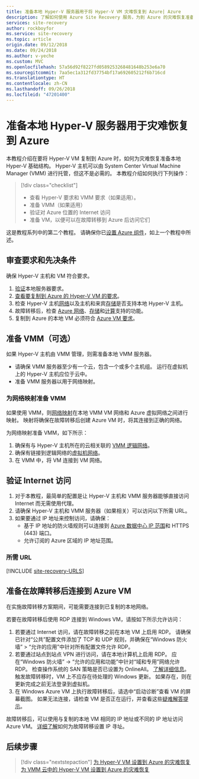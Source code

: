 ```yaml
---
title: 准备本地 Hyper-V 服务器用于将 Hyper-V VM 灾难恢复到 Azure| Azure
description: 了解如何使用 Azure Site Recovery 服务，为到 Azure 的灾难恢复准备并非由 System Center VMM 托管的本地 Hyper-V VM。
services: site-recovery
author: rockboyfor
ms.service: site-recovery
ms.topic: article
origin.date: 09/12/2018
ms.date: 09/24/2018
ms.author: v-yeche
ms.custom: MVC
ms.openlocfilehash: 57a56d92f8227fd0589253268481648b253e6a70
ms.sourcegitcommit: 7aa5ec1a312fd37754bf17a692605212f6b716cd
ms.translationtype: HT
ms.contentlocale: zh-CN
ms.lasthandoff: 09/26/2018
ms.locfileid: "47201400"
---
```

# <a name="prepare-on-premises-hyper-v-servers-for-disaster-recovery-to-azure"></a>准备本地 Hyper-V 服务器用于灾难恢复到 Azure

本教程介绍在要将 Hyper-V VM 复制到 Azure 时，如何为灾难恢复准备本地 Hyper-V 基础结构。 Hyper-V 主机可以由 System Center Virtual Machine Manager (VMM) 进行托管，但这不是必需的。  本教程介绍如何执行下列操作：

> [!div class="checklist"]
> * 查看 Hyper-V 要求和 VMM 要求（如果适用）。
> * 准备 VMM（如果适用）
> * 验证对 Azure 位置的 Internet 访问
> * 准备 VM，以便可以在故障转移到 Azure 后访问它们

这是教程系列中的第二个教程。 请确保你已[设置 Azure 组件](tutorial-prepare-azure.md)，如上一个教程中所述。

## <a name="review-requirements-and-prerequisites"></a>审查要求和先决条件

确保 Hyper-V 主机和 VM 符合要求。

1. [验证](hyper-v-azure-support-matrix.md#on-premises-servers)本地服务器要求。
2. [查看要复制到 Azure 的 Hyper-V VM 的要求](hyper-v-azure-support-matrix.md#replicated-vms)。
3. 检查 Hyper-V 主机[网络](hyper-v-azure-support-matrix.md#hyper-v-network-configuration)以及主机和来宾[存储](hyper-v-azure-support-matrix.md#hyper-v-host-storage)是否支持本地 Hyper-V 主机。
4. 故障转移后，检查 [Azure 网络](hyper-v-azure-support-matrix.md#azure-vm-network-configuration-after-failover)、[存储](hyper-v-azure-support-matrix.md#azure-storage)和[计算](hyper-v-azure-support-matrix.md#azure-compute-features)支持的功能。
5. 复制到 Azure 的本地 VM 必须符合 [Azure VM 要求](hyper-v-azure-support-matrix.md#azure-vm-requirements)。

## <a name="prepare-vmm-optional"></a>准备 VMM（可选）

如果 Hyper-V 主机由 VMM 管理，则需准备本地 VMM 服务器。 

- 请确保 VMM 服务器至少有一个云，包含一个或多个主机组。 运行在虚拟机上的 Hyper-V 主机应位于云中。
- 准备 VMM 服务器以用于网络映射。

### <a name="prepare-vmm-for-network-mapping"></a>为网络映射准备 VMM

如果使用 VMM，则[网络映射](site-recovery-network-mapping.md)在本地 VMM VM 网络和 Azure 虚拟网络之间进行映射。 映射将确保在故障转移后创建 Azure VM 时，将其连接到正确的网络。

为网络映射准备 VMM，如下所示：

1. 确保有与 Hyper-V 主机所在的云相关联的 [VMM 逻辑网络](https://docs.microsoft.com/zh-cn/system-center/vmm/network-logical)。
2. 确保有链接到逻辑网络的[虚拟机网络](https://docs.microsoft.com/zh-cn/system-center/vmm/network-virtual)。
3. 在 VMM 中，将 VM 连接到 VM 网络。

## <a name="verify-internet-access"></a>验证 Internet 访问

1. 对于本教程，最简单的配置是让 Hyper-V 主机和 VMM 服务器能够直接访问 Internet 而无需使用代理。 
2. 请确保 Hyper-V 主机和 VMM 服务器（如果相关）可以访问以下所需 URL。   
3. 如果要通过 IP 地址来控制访问，请确保：
    - 基于 IP 地址的防火墙规则可以连接到 [Azure 数据中心 IP 范围](https://www.microsoft.com/download/details.aspx?id=42064)和 HTTPS (443) 端口。
    - 允许订阅的 Azure 区域的 IP 地址范围。

### <a name="required-urls"></a>所需 URL

[!INCLUDE [site-recovery-URLS](../../includes/site-recovery-URLS.md)]

## <a name="prepare-to-connect-to-azure-vms-after-failover"></a>准备在故障转移后连接到 Azure VM

在实施故障转移方案期间，可能需要连接到已复制的本地网络。

若要在故障转移后使用 RDP 连接到 Windows VM，请按如下所示允许访问：

1. 若要通过 Internet 访问，请在故障转移之前在本地 VM 上启用 RDP。 请确保已针对“公共”配置文件添加了 TCP 和 UDP 规则，并确保在“Windows 防火墙” > “允许的应用”中针对所有配置文件允许 RDP。
2. 若要通过站点到站点 VPN 进行访问，请在本地计算机上启用 RDP。 应在“Windows 防火墙” -> “允许的应用和功能”中针对“域和专用”网络允许 RDP。
   检查操作系统的 SAN 策略是否已设置为 OnlineAll。 [了解详细信息](https://support.microsoft.com/kb/3031135)。 触发故障转移时，VM 上不应存在待处理的 Windows 更新。 如果存在，则在更新完成之前无法登录到虚拟机。
3. 在 Windows Azure VM 上执行故障转移后，请选中“启动诊断”查看 VM 的屏幕截图。 如果无法连接，请检查 VM 是否正在运行，并查看这些[疑难解答提示](http://social.technet.microsoft.com/wiki/contents/articles/31666.troubleshooting-remote-desktop-connection-after-failover-using-asr.aspx)。

故障转移后，可以使用与复制的本地 VM 相同的 IP 地址或不同的 IP 地址访问 Azure VM。 [详细了解](concepts-on-premises-to-azure-networking.md)如何为故障转移设置 IP 寻址。

## <a name="next-steps"></a>后续步骤

> [!div class="nextstepaction"]
> [为 Hyper-V VM 设置到 Azure 的灾难恢复](tutorial-hyper-v-to-azure.md)
> [为 VMM 云中的 Hyper-V VM 设置到 Azure 的灾难恢复](tutorial-hyper-v-vmm-to-azure.md)
<!--Update_Description: update meta properties, wording update -->
